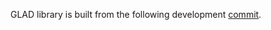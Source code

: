 GLAD library is built from the following development [commit](https://github.com/Dav1dde/glad/tree/423a84f3f77ecf4d310a346fa10fc440b6afce15).